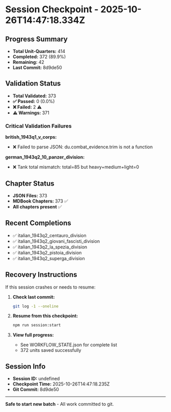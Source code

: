 # Session Checkpoint - 2025-10-26T14:47:18.334Z

## Progress Summary

- **Total Unit-Quarters:** 414
- **Completed:** 372 (89.9%)
- **Remaining:** 42
- **Last Commit:** 8d9de50

## Validation Status

- **Total Validated:** 373
- **✅ Passed:** 0 (0.0%)
- **❌ Failed:** 2 ⚠️
- **⚠️ Warnings:** 371

### Critical Validation Failures

**british_1943q1_v_corps:**
  - ❌ Failed to parse JSON: du.combat_evidence.trim is not a function

**german_1943q2_10_panzer_division:**
  - ❌ Tank total mismatch: total=85 but heavy+medium+light=0

## Chapter Status

- **JSON Files:** 373
- **MDBook Chapters:** 373 ✅
- **All chapters present** ✅

## Recent Completions

- ✅ italian_1943q2_centauro_division
- ✅ italian_1943q2_giovani_fascisti_division
- ✅ italian_1943q2_la_spezia_division
- ✅ italian_1943q2_pistoia_division
- ✅ italian_1943q2_superga_division

## Recovery Instructions

If this session crashes or needs to resume:

1. **Check last commit:**
   ```bash
   git log -1 --oneline
   ```

2. **Resume from this checkpoint:**
   ```bash
   npm run session:start
   ```

3. **View full progress:**
   - See WORKFLOW_STATE.json for complete list
   - 372 units saved successfully

## Session Info

- **Session ID:** undefined
- **Checkpoint Time:** 2025-10-26T14:47:18.235Z
- **Git Commit:** 8d9de50

---

**Safe to start new batch** - All work committed to git.
